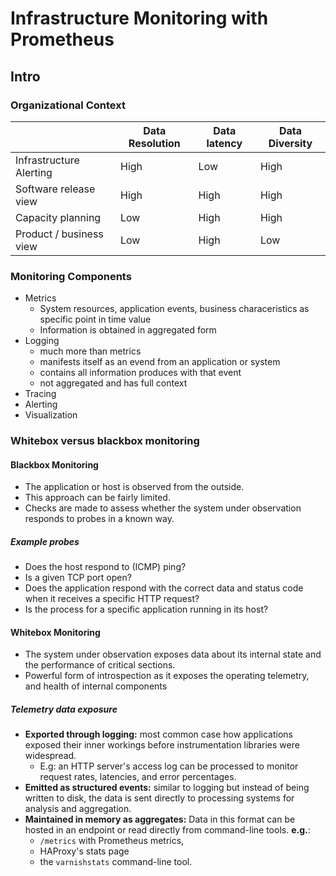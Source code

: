 # Infrastructure Monitoring with Prometheus

## Intro

### Organizational Context

|                         | Data Resolution | Data latency | Data Diversity |
| ----------------------- | --------------- | ------------ | -------------- |
| Infrastructure Alerting | High            | Low          | High           |
| Software release view   | High            | High         | High           |
| Capacity planning       | Low             | High         | High           |
| Product / business view | Low             | High         | Low            | 
  
  
### Monitoring Components

- Metrics
  - System resources, application events, business characeristics as specific point in time value
  - Information is obtained in aggregated form
- Logging
  - much more than metrics
  - manifests itself as an evend from an application or system
  - contains all information produces with that event
  - not aggregated and has full context 
- Tracing
- Alerting
- Visualization

### Whitebox versus blackbox monitoring

#### Blackbox Monitoring
- The application or host is observed from the outside.
- This approach can be fairly limited.
- Checks are made to assess whether the system under observation responds to probes in a known way.

##### Example probes
- Does the host respond to  (ICMP) ping?
- Is a given TCP port open?
- Does the application respond with the correct data and status code when it receives a specific HTTP request?
- Is the process for a specific application running in its host?



#### Whitebox Monitoring
- The system under observation exposes data about its internal state and the performance of critical sections. 
- Powerful form of introspection as it exposes the operating telemetry, and health of internal components

##### Telemetry data exposure
- **Exported through logging:** most common case how applications exposed their inner workings before instrumentation libraries were widespread. 
  - E.g: an HTTP server's access log can be processed to monitor request rates, latencies, and error percentages.
- **Emitted as structured events:** similar to logging but instead of being written to disk, the data is sent directly to processing systems for analysis and aggregation.
- **Maintained in memory as aggregates:** Data in this format can be hosted in an endpoint or read directly from command-line tools. **e.g.**:
  - `/metrics` with Prometheus metrics, 
  - HAProxy's stats page
  -  the `varnishstats` command-line tool.




